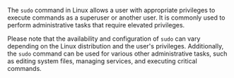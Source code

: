 The `sudo` command in Linux allows a user with appropriate privileges to execute commands as a superuser or another user. It is commonly used to perform administrative tasks that require elevated privileges. 

Please note that the availability and configuration of `sudo` can vary depending on the Linux distribution and the user's privileges. Additionally, the `sudo` command can be used for various other administrative tasks, such as editing system files, managing services, and executing critical commands.